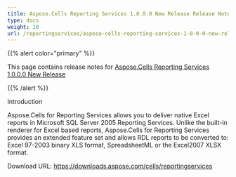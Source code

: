 ```yaml
---
title: Aspose.Cells Reporting Services 1.0.0.0 New Release Release Notes
type: docs
weight: 10
url: /reportingservices/aspose-cells-reporting-services-1-0-0-0-new-release-release-notes/
---
```


{{% alert color="primary" %}} 

This page contains release notes for [Aspose.Cells Reporting Services 1.0.0.0 New Release](https://downloads.aspose.com/cells/reportingservices/new-releases/aspose.cells-reporting-services-1.0.0.0-new-release/)

{{% /alert %}} 

Introduction 

Aspose.Cells for Reporting Services allows you to deliver native Excel reports in Microsoft SQL Server 2005 Reporting Services. Unlike the built-in renderer for Excel based reports, Aspose.Cells for Reporting Services provides an extended feature set and allows RDL reports to be converted to: Excel 97-2003 binary XLS format, SpreadsheetML or the Excel2007 XLSX format. 

Download URL: 
<https://downloads.aspose.com/cells/reportingservices>
